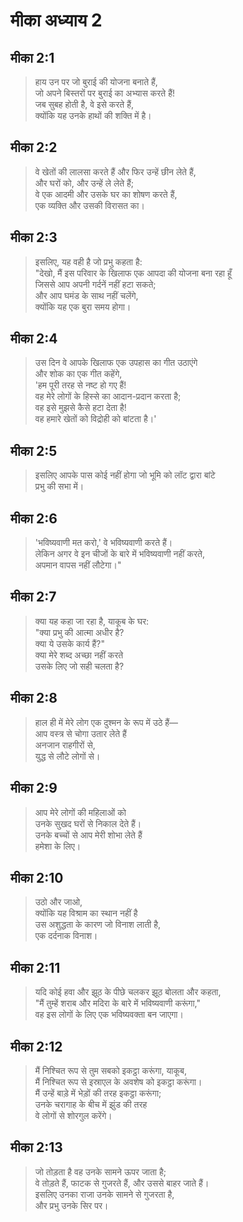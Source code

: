 # मीका अध्याय 2

## मीका 2:1

> हाय उन पर जो बुराई की योजना बनाते हैं,  
> जो अपने बिस्तरों पर बुराई का अभ्यास करते हैं!  
> जब सुबह होती है, वे इसे करते हैं,  
> क्योंकि यह उनके हाथों की शक्ति में है।

## मीका 2:2

> वे खेतों की लालसा करते हैं और फिर उन्हें छीन लेते हैं,  
> और घरों को, और उन्हें ले लेते हैं;  
> वे एक आदमी और उसके घर का शोषण करते हैं,  
> एक व्यक्ति और उसकी विरासत का।

## मीका 2:3

> इसलिए, यह वही है जो प्रभु कहता है:  
> "देखो, मैं इस परिवार के खिलाफ एक आपदा की योजना बना रहा हूँ  
> जिससे आप अपनी गर्दनें नहीं हटा सकते;  
> और आप घमंड के साथ नहीं चलेंगे,  
> क्योंकि यह एक बुरा समय होगा।

## मीका 2:4

> उस दिन वे आपके खिलाफ एक उपहास का गीत उठाएंगे  
> और शोक का एक गीत कहेंगे,  
> 'हम पूरी तरह से नष्ट हो गए हैं!  
> वह मेरे लोगों के हिस्से का आदान-प्रदान करता है;  
> वह इसे मुझसे कैसे हटा देता है!  
> वह हमारे खेतों को विद्रोही को बांटता है।'

## मीका 2:5

> इसलिए आपके पास कोई नहीं होगा जो भूमि को लॉट द्वारा बांटे  
> प्रभु की सभा में।

## मीका 2:6

> 'भविष्यवाणी मत करो,' वे भविष्यवाणी करते हैं।  
> लेकिन अगर वे इन चीजों के बारे में भविष्यवाणी नहीं करते,  
> अपमान वापस नहीं लौटेगा।"

## मीका 2:7

> क्या यह कहा जा रहा है, याकूब के घर:  
> "क्या प्रभु की आत्मा अधीर है?  
> क्या ये उसके कार्य हैं?"  
> क्या मेरे शब्द अच्छा नहीं करते  
> उसके लिए जो सही चलता है?

## मीका 2:8

> हाल ही में मेरे लोग एक दुश्मन के रूप में उठे हैं—  
> आप वस्त्र से चोगा उतार लेते हैं  
> अनजान राहगीरों से,  
> युद्ध से लौटे लोगों से।

## मीका 2:9

> आप मेरे लोगों की महिलाओं को  
> उनके सुखद घरों से निकाल देते हैं।  
> उनके बच्चों से आप मेरी शोभा लेते हैं  
> हमेशा के लिए।

## मीका 2:10

> उठो और जाओ,  
> क्योंकि यह विश्राम का स्थान नहीं है  
> उस अशुद्धता के कारण जो विनाश लाती है,  
> एक दर्दनाक विनाश।

## मीका 2:11

> यदि कोई हवा और झूठ के पीछे चलकर झूठ बोलता और कहता,  
> "मैं तुम्हें शराब और मदिरा के बारे में भविष्यवाणी करूंगा,"  
> वह इस लोगों के लिए एक भविष्यवक्ता बन जाएगा।

## मीका 2:12

> मैं निश्चित रूप से तुम सबको इकट्ठा करूंगा, याकूब,  
> मैं निश्चित रूप से इस्राएल के अवशेष को इकट्ठा करूंगा।  
> मैं उन्हें बाड़े में भेड़ों की तरह इकट्ठा करूंगा;  
> उनके चरागाह के बीच में झुंड की तरह  
> वे लोगों से शोरगुल करेंगे।

## मीका 2:13

> जो तोड़ता है वह उनके सामने ऊपर जाता है;  
> वे तोड़ते हैं, फाटक से गुजरते हैं, और उससे बाहर जाते हैं।  
> इसलिए उनका राजा उनके सामने से गुजरता है,  
> और प्रभु उनके सिर पर।
